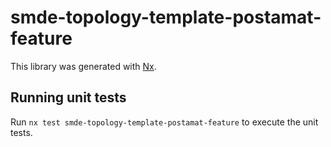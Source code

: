 # smde-topology-template-postamat-feature

This library was generated with [Nx](https://nx.dev).

## Running unit tests

Run `nx test smde-topology-template-postamat-feature` to execute the unit tests.

